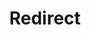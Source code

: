 ﻿---
layout: src/layouts/Redirect.astro
title: Redirect
redirect: https://octopus.com/docs/octopus-rest-api/octopus.server.exe-command-line/watchdog
pubDate:  2023-01-01
navSearch: false
navSitemap: false
navMenu: false
---
